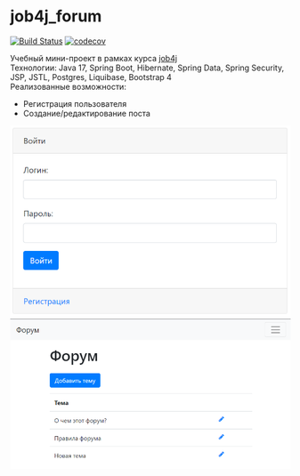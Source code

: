 # job4j_forum

[![Build Status](https://app.travis-ci.com/dheaven92/job4j_forum.svg?branch=master)](https://app.travis-ci.com/dheaven92/job4j_forum)
[![codecov](https://codecov.io/gh/dheaven92/job4j_forum/branch/master/graph/badge.svg?token=HQPG4Y00XF)](https://codecov.io/gh/dheaven92/job4j_forum)

Учебный мини-проект в рамках курса [job4j](https://job4j.ru/)  
Технологии: Java 17, Spring Boot, Hibernate, Spring Data, Spring Security, JSP, JSTL, Postgres, Liquibase, Bootstrap 4   
Реализованные возможности:
- Регистрация пользователя
- Создание/редактирование поста

![ScreenShot](images/screen1.png)
![ScreenShot](images/screen2.png)

